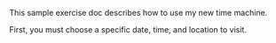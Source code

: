 This sample exercise doc describes how to use my new time machine.

First, you must choose a specific date, time, and location to visit.